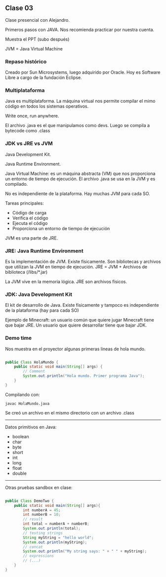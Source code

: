 ## Clase 03

Clase presencial con Alejandro.

Primeros pasos con JAVA. Nos recomienda practicar por nuestra cuenta.

Muestra el PPT (subo después)

JVM = Java Virtual Machine

### Repaso histórico
Creado por Sun Microsystems, luego adquirido por Oracle. Hoy es Software Libre a cargo de la fundación Eclipse.

### Multiplataforma

Java es multiplataforma. La máquina virtual nos permite compilar el mimo código en todos los sistemas operativos.

Write once, run anywhere.

El archivo .java es el que manipulamos como devs. Luego se compila a bytecode como .class

### JDK vs JRE vs JVM

Java Development Kit.

Java Runtime Environment.

Java Virtual Machine: es un máquina abstracta (VM) que nos proporciona un entorno de tiempo de ejecución.
El archivo .java se usa en la JVM y es compilado.

No es independiente de la plataforma. Hay muchas JVM para cada SO.

Tareas principales:

- Código de carga
- Verifica el código
- Ejecuta el código
- Proporciona un entorno de tiempo de ejecución

JVM es una parte de JRE.

### JRE: Java Runtime Environment

Es la implementación de JVM. Existe físicamente. Son bibliotecas y archivos que utilizan la JVM en tiempo de ejecución.
JRE = JVM + Archivos de biblioteca (/libs/*.jar)

La JVM vive en la memoria lógica. JRE son archivos físicos.

### JDK: Java Development Kit

El kit de desarrollo de Java. Existe físicamente y tampoco es independiente de la plataforma (hay para cada SO)

Ejemplo de Minecraft: un usuario común que quiere jugar Minecraft tiene que bajar JRE. Un usuario que quiere desarrollar tiene que bajar JDK.

### Demo time

Nos muestra en el proyector algunas primeras lineas de hola mundo.

```java

public Class HolaMundo {
	public static void main(String[] args) {
		// Comment
		System.out.println("Hola mundo. Primer programa Java");
	}
}

```
Compilando con:

`javac HolaMundo.java`

Se creó un archivo en el mismo directorio con un archivo .class

---

Datos primitivos en Java:

- boolean
- char
- byte
- short
- int
- long
- float
- double

---

Otras pruebas sandbox en clase:

```java

public Class DemoTwo {
	public static void main(String[] args){
		int numberA = 45;
		int numberB = 10;
		// result
		int total = numberA + numberB;
		System.out.println(total);
		// testing strings
		String myString = "hello world";
		System.out.println(myString);
		// concat
		System.out.println("My string says: " + " " + myString);
		// expressions
		// (...)
	}
}


```
